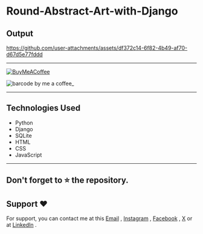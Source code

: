 # Round-Abstract-Art-with-Django
## Output
https://github.com/user-attachments/assets/df372c14-6f82-4b49-af70-d67d5e77fddd











---

[![BuyMeACoffee](https://img.shields.io/badge/Buy%20Me%20a%20Coffee-ffdd00?style=for-the-badge&logo=buy-me-a-coffee&logoColor=black)](https://buymeacoffee.com/nobelleon) 

![barcode by me a coffee_](https://github.com/user-attachments/assets/b6e93307-eda7-49a1-b0bf-8956aacd0f86)

---

## Technologies Used

- Python
- Django
- SQLite
- HTML
- CSS
- JavaScript

---

## Don't forget to :star: the repository.

## Support ❤️
For support, you can contact me at this [Email](mailto:nobelleon.86@gmail.com) , [Instagram](https://www.instagram.com/nobelleon/) , [Facebook](https://web.facebook.com/n0beLLeon) , [X](https://twitter.com/_nObeLLeon) or at [LinkedIn](https://www.linkedin.com/in/nobelleon-mahardhika-291048124/) .
